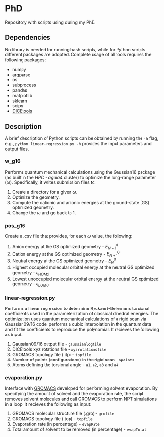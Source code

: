# PhD

Repository with scripts using during my PhD.

## Dependencies

No library is needed for running bash scripts, while for Python scripts different packages are adopted. Complete usage of all tools requires the following packages:

* numpy
* argparse
* os
* subprocess
* pandas
* matplotlib
* sklearn
* scipy
* [DICEtools](https://github.com/hmcezar/dicetools)

## Description

A brief description of Python scripts can be obtained by running the `-h` flag, e.g., `python linear-regression.py -h` provides the input parameters and output files.

### w_g16 

Performs quantum mechanical calculations using the Gaussian16 package (as built in the *HPC - aguia4* cluster) to optimize the long-range parameter $(\omega)$. Specifically, it writes submission files to:

1. Create a directory for a given $\omega$. 
2. Optimize the geometry.
3. Compute the cationic and anionic energies at the ground-state (GS) optimized geometry.
4. Change the $\omega$ and go back to 1.

### pos_g16

Create a .csv file that provides, for each $\omega$ value, the following:

1. Anion energy at the GS optimized geometry - $E_{N-1}^0$
2. Cation energy at the GS optimized geometry - $E_{N+1}^0$
3. Neutral energy at the GS optimized geometry - $E_N^0$
4. Highest occupied molecular orbital energy at the neutral GS optimized geometry - $\epsilon_{HOMO}$
5. Lowest unoccupied molecular orbital energy at the neutral GS optimized geometry - $\epsilon_{LUMO}$

### linear-regression.py

Performs a linear regression to determine Ryckaert-Bellemans torsional coefficients used in the parameterization of classical dihedral energies. The optimization uses quantum mechanical calculations of a rigid scan via Gaussian09/16 code, performs a cubic interpolation in the quantum data and fit the coefficients to reproduce the polynomial. It recieves the following as input:

1. Gaussian09/16 output file - `gaussianlogfile`
2. DICEtools xyz rotations file - `xyzrotationsfile`
3. GROMACS topology file (.itp) - `topfile`
4. Number of points (configurations) in the rigid scan - `npoints`
5. Atoms defining the torsional angle - `a1`, `a2`, `a3` and `a4`

### evaporation.py

Interface with [GROMACS](https://www.gromacs.org/) developed for performing solvent evaporation. By specifying the amount of solvent and the evaporation rate, the script removes solvent molecules and call GROMACS to perform NPT simulations in a loop. It recieves the following as input:

1. GROMACS molecular structure file (.gro) - `grofile`
2. GROMACS topology file (.top) - `topfile`
3. Evaporation rate (in percentage) - `evapRate`
4. Total amount of solvent to be removed (in percentage) - `evapTotal`
